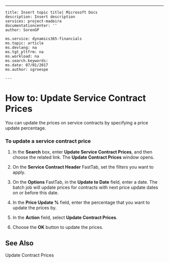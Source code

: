 ---
    title: Insert topic title| Microsoft Docs
    description: Insert description
    services: project-madeira
    documentationcenter: ''
    author: SorenGP

    ms.service: dynamics365-financials
    ms.topic: article
    ms.devlang: na
    ms.tgt_pltfrm: na
    ms.workload: na
    ms.search.keywords:
    ms.date: 07/01/2017
    ms.author: sgroespe

    ---
# How to: Update Service Contract Prices
You can update the prices on service contracts by specifying a price update percentage.  
  
### To update a service contract price  
  
1.  In the **Search** box, enter **Update Service Contract Prices**, and then choose the related link. The **Update Contract Prices** window opens.  
  
2.  On the **Service Contract Header** FastTab, set the filters you want to apply.  
  
3.  On the **Options** FastTab, in the **Update to Date** field, enter a date. The batch job will update prices for contracts with next price update dates on or before this date.  
  
4.  In the **Price Update %** field, enter the percentage that you want to update the prices by.  
  
5.  In the **Action** field, select **Update Contract Prices**.  
  
6.  Choose the **OK** button to update the prices.  
  
## See Also  
 Update Contract Prices